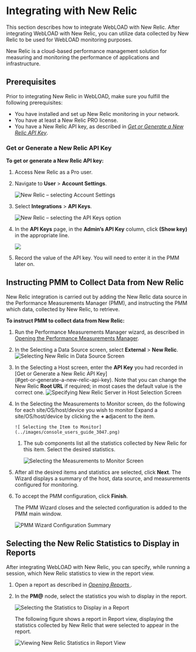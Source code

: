 ﻿# Integrating with New Relic

This section describes how to integrate WebLOAD with New Relic. After integrating WebLOAD with New Relic, you can utilize data collected by New Relic to be used for WebLOAD monitoring purposes.

New Relic is a cloud-based performance management solution for measuring and monitoring the performance of applications and infrastructure.




## Prerequisites

Prior to integrating New Relic in WebLOAD, make sure you fulfill the following prerequisites:

- You have installed and set up New Relic monitoring in your network.
- You have at least a New Relic PRO license.
- You have a New Relic API key, as described in [*Get or Generate a New Relic API Key*](#get-or-generate-a-new-relic-api-key).



### Get or Generate a New Relic API Key

**To get or generate a New Relic API key:**

1. Access New Relic as a Pro user.
1. Navigate to **User** > **Account Settings**.

    ![New Relic – selecting Account Settings](../images/console_users_guide_3041.jpeg)


1. Select **Integrations** > **API Keys**.

    ![New Relic – selecting the API Keys option](../images/console_users_guide_3042.jpeg)


1. In the **API Keys** page, in the **Admin’s API Key** column, click **(Show key)** in the appropriate line.

   ![](../images/console_users_guide_3044.jpeg)

1. Record the value of the API key. You will need to enter it in the PMM later on.



## Instructing PMM to Collect Data from New Relic

New Relic integration is carried out by adding the New Relic data source in the Performance Measurements Manager (PMM), and instructing the PMM which data, collected by New Relic, to retrieve.

**To instruct PMM to collect data from New Relic:**

1. Run the Performance Measurements Manager wizard, as described in [Opening the Performance Measurements Manager](performance_measurements_manager.md#opening-the-performance-measurements-manager).

1. In the Selecting a Data Source screen, select **External** > **New Relic**.
    ![Selecting New Relic in Data Source Screen](../images/console_users_guide_3045.jpeg)

1. In the Selecting a Host screen, enter the **API Key** you had recorded in [Get or Generate a New Relic API Key]    
    (#get-or-generate-a-new-relic-api-key). Note that you can change the New Relic **Root URL** if required; in most cases the default value is the correct one.
    ![Specifying New Relic Server in Host Selection Screen](../images/console_users_guide_3046.jpeg)

1. In the Selecting the Measurements to Monitor screen, do the following for each site/OS/host/device you wish to monitor
    Expand a site/OS/host/device by clicking the **+ a**djacent to the item.

       ![ Selecting the Item to Monitor](../images/console_users_guide_3047.png)

    1. The sub components list all the statistics collected by New Relic for this item. Select the desired statistics.

       ![Selecting the Measurements to Monitor Screen](../images/console_users_guide_3048.png)

1. After all the desired items and statistics are selected, click **Next**. The Wizard displays a summary of the host, data source, and measurements configured for monitoring.

1. To accept the PMM configuration, click **Finish**.

    The PMM Wizard closes and the selected configuration is added to the PMM main window.

    ![PMM Wizard Configuration Summary](../images/console_users_guide_3049.png)



## Selecting the New Relic Statistics to Display in Reports

After integrating WebLOAD with New Relic, you can specify, while running a session, which New Relic statistics to view in the report view.

1. Open a report as described in [*Opening Reports* ](console_performance_reports.md#opening-reports).
1. In the **PM@<New-Relic-host>** node, select the statistics you wish to display in the report.


      ![Selecting the Statistics to Display in a Report](../images/console_users_guide_3050.png)


      The following figure shows a report in Report view, displaying the statistics collected by New Relic that were selected to appear in the report.

      ![Viewing New Relic Statistics in Report View](../images/console_users_guide_3051.jpeg)









